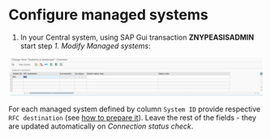 # Configure managed systems

1. In your Central system, using SAP Gui transaction **ZNYPEASISADMIN** start step *1. Modify Managed systems*:

[![](res/managed-systems.png)](res/managed-systems.png)

For each managed system defined by column `System ID` provide respective `RFC destination` (see [how to prepare it](/inst-ux/rfc.md)). Leave the rest of the fields - they are updated automatically on *Connection status check*.

